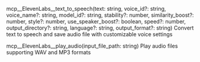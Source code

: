mcp__ElevenLabs__text_to_speech(text: string, voice_id?: string, voice_name?: string, model_id?: string, stability?: number, similarity_boost?: number, style?: number, use_speaker_boost?: boolean, speed?: number, output_directory?: string, language?: string, output_format?: string)
Convert text to speech and save audio file with customizable voice settings

mcp__ElevenLabs__play_audio(input_file_path: string)
Play audio files supporting WAV and MP3 formats

